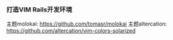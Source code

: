 ### 打造VIM Rails开发环境

主题molokai: https://github.com/tomasr/molokai
主题altercation: https://github.com/altercation/vim-colors-solarized
